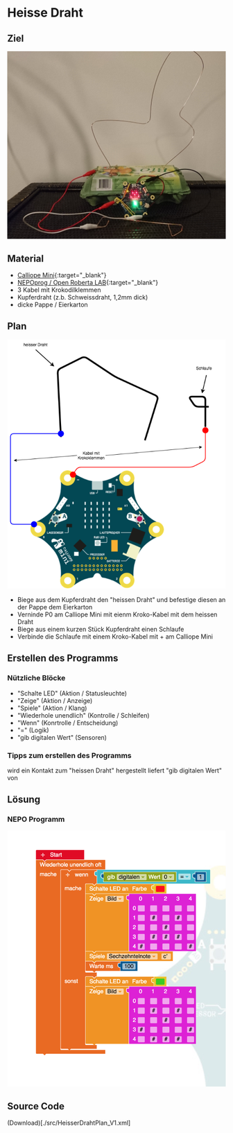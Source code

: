# Heisse Draht

## Ziel 
![Bild vom Prototypen](img/HeisserDraht_01.jpg)

## Material

* [Calliope Mini](http://calliope.cc){:target="_blank"}
* [NEPOprog / Open Roberta LAB](https://lab.open-roberta.org){:target="_blank"}
* 3 Kabel mit Krokodilklemmen
* Kupferdraht (z.b. Schweissdraht, 1,2mm dick)
* dicke Pappe / Eierkarton

## Plan

![Plan](img/HeisserDrahtPlan_V1.png)

* Biege aus dem Kupferdraht den "heissen Draht" und befestige diesen an der Pappe dem Eierkarton
* Verninde P0 am Calliope Mini mit eienm Kroko-Kabel mit dem heissen Draht
* Biege aus einem kurzen Stück Kupferdraht einen Schlaufe
* Verbinde die Schlaufe mit einem Kroko-Kabel mit + am Calliope Mini

## Erstellen des Programms

### Nützliche Blöcke

* "Schalte LED" (Aktion / Statusleuchte)
* "Zeige" (Aktion / Anzeige)
* "Spiele" (Aktion / Klang)
* "Wiederhole unendlich" (Kontrolle / Schleifen)
* "Wenn" (Konrtrolle / Entscheidung)
* "=" (Logik)
* "gib digitalen Wert" (Sensoren) 

### Tipps zum erstellen des Programms
wird ein Kontakt zum "heissen Draht" hergestellt liefert "gib digitalen Wert" von 

## Lösung

### NEPO Programm

![](img/HeisserDraht_V1.png)

## Source Code
(Download)[./src/HeisserDrahtPlan_V1.xml]
